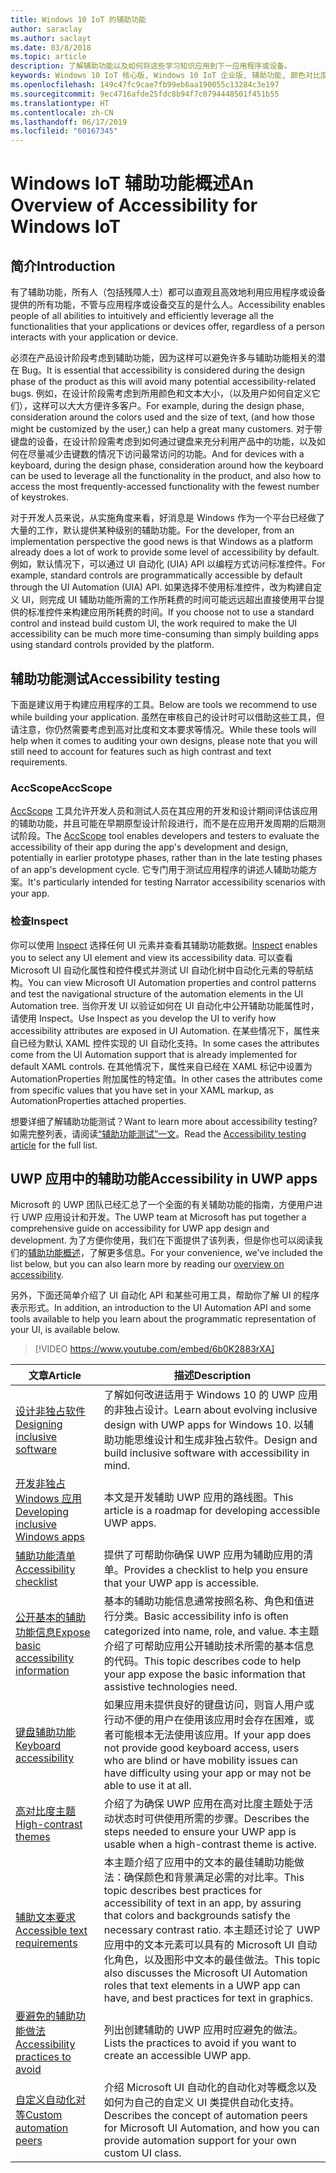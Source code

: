 ```yaml
---
title: Windows 10 IoT 的辅助功能
author: saraclay
ms.author: saclayt
ms.date: 03/8/2018
ms.topic: article
description: 了解辅助功能以及如何将这些学习知识应用到下一应用程序或设备。
keywords: Windows 10 IoT 核心版, Windows 10 IoT 企业版, 辅助功能, 颜色对比度
ms.openlocfilehash: 149c47fc9cae7fb99eb6aa190055c13284c3e197
ms.sourcegitcommit: 9ec4716afde25fdc8b94f7c0794448501f451b55
ms.translationtype: HT
ms.contentlocale: zh-CN
ms.lasthandoff: 06/17/2019
ms.locfileid: "60167345"
---
```

# <a name="an-overview-of-accessibility-for-windows-iot"></a><span data-ttu-id="8a9a5-104">Windows IoT 辅助功能概述</span><span class="sxs-lookup"><span data-stu-id="8a9a5-104">An Overview of Accessibility for Windows IoT</span></span> 
 
## <a name="introduction"></a><span data-ttu-id="8a9a5-105">简介</span><span class="sxs-lookup"><span data-stu-id="8a9a5-105">Introduction</span></span> 
<span data-ttu-id="8a9a5-106">有了辅助功能，所有人（包括残障人士）都可以直观且高效地利用应用程序或设备提供的所有功能，不管与应用程序或设备交互的是什么人。</span><span class="sxs-lookup"><span data-stu-id="8a9a5-106">Accessibility enables people of all abilities to intuitively and efficiently leverage all the functionalities that your applications or devices offer, regardless of a person interacts with your application or device.</span></span> 
 
<span data-ttu-id="8a9a5-107">必须在产品设计阶段考虑到辅助功能，因为这样可以避免许多与辅助功能相关的潜在 Bug。</span><span class="sxs-lookup"><span data-stu-id="8a9a5-107">It is essential that accessibility is considered during the design phase of the product as this will avoid many potential accessibility-related bugs.</span></span> <span data-ttu-id="8a9a5-108">例如，在设计阶段需考虑到所用颜色和文本大小，（以及用户如何自定义它们），这样可以大大方便许多客户。</span><span class="sxs-lookup"><span data-stu-id="8a9a5-108">For example, during the design phase, consideration around the colors used and the size of text, (and how those might be customized by the user,) can help a great many customers.</span></span> <span data-ttu-id="8a9a5-109">对于带键盘的设备，在设计阶段需考虑到如何通过键盘来充分利用产品中的功能，以及如何在尽量减少击键数的情况下访问最常访问的功能。</span><span class="sxs-lookup"><span data-stu-id="8a9a5-109">And for devices with a keyboard, during the design phase, consideration around how the keyboard can be used to leverage all the functionality in the product, and also how to access the most frequently-accessed functionality with the fewest number of keystrokes.</span></span>  
 
<span data-ttu-id="8a9a5-110">对于开发人员来说，从实施角度来看，好消息是 Windows 作为一个平台已经做了大量的工作，默认提供某种级别的辅助功能。</span><span class="sxs-lookup"><span data-stu-id="8a9a5-110">For the developer, from an implementation perspective the good news is that Windows as a platform already does a lot of work to provide some level of accessibility by default.</span></span> <span data-ttu-id="8a9a5-111">例如，默认情况下，可以通过 UI 自动化 (UIA) API 以编程方式访问标准控件。</span><span class="sxs-lookup"><span data-stu-id="8a9a5-111">For example, standard controls are programmatically accessible by default through the UI Automation (UIA) API.</span></span> <span data-ttu-id="8a9a5-112">如果选择不使用标准控件，改为构建自定义 UI，则完成 UI 辅助功能所需的工作所耗费的时间可能远远超出直接使用平台提供的标准控件来构建应用所耗费的时间。</span><span class="sxs-lookup"><span data-stu-id="8a9a5-112">If you choose not to use a standard control and instead build custom UI, the work required to make the UI accessibility can be much more time-consuming than simply building apps using standard controls provided by the platform.</span></span> 

## <a name="accessibility-testing"></a><span data-ttu-id="8a9a5-113">辅助功能测试</span><span class="sxs-lookup"><span data-stu-id="8a9a5-113">Accessibility testing</span></span>
<span data-ttu-id="8a9a5-114">下面是建议用于构建应用程序的工具。</span><span class="sxs-lookup"><span data-stu-id="8a9a5-114">Below are tools we recommend to use while building your application.</span></span> <span data-ttu-id="8a9a5-115">虽然在审核自己的设计时可以借助这些工具，但请注意，你仍然需要考虑到高对比度和文本要求等情况。</span><span class="sxs-lookup"><span data-stu-id="8a9a5-115">While these tools will help when it comes to auditing your own designs, please note that you will still need to account for features such as high contrast and text requirements.</span></span>

### <a name="accscope"></a><span data-ttu-id="8a9a5-116">AccScope</span><span class="sxs-lookup"><span data-stu-id="8a9a5-116">AccScope</span></span>
<span data-ttu-id="8a9a5-117">[AccScope](https://msdn.microsoft.com/library/windows/desktop/Dn433239) 工具允许开发人员和测试人员在其应用的开发和设计期间评估该应用的辅助功能，并且可能在早期原型设计阶段进行，而不是在应用开发周期的后期测试阶段。</span><span class="sxs-lookup"><span data-stu-id="8a9a5-117">The [AccScope](https://msdn.microsoft.com/library/windows/desktop/Dn433239) tool enables developers and testers to evaluate the accessibility of their app during the app's development and design, potentially in earlier prototype phases, rather than in the late testing phases of an app's development cycle.</span></span> <span data-ttu-id="8a9a5-118">它专门用于测试应用程序的讲述人辅助功能方案。</span><span class="sxs-lookup"><span data-stu-id="8a9a5-118">It's particularly intended for testing Narrator accessibility scenarios with your app.</span></span>

### <a name="inspect"></a><span data-ttu-id="8a9a5-119">检查</span><span class="sxs-lookup"><span data-stu-id="8a9a5-119">Inspect</span></span>
<span data-ttu-id="8a9a5-120">你可以使用 [Inspect](https://msdn.microsoft.com/library/windows/desktop/Dd318521) 选择任何 UI 元素并查看其辅助功能数据。</span><span class="sxs-lookup"><span data-stu-id="8a9a5-120">[Inspect](https://msdn.microsoft.com/library/windows/desktop/Dd318521) enables you to select any UI element and view its accessibility data.</span></span> <span data-ttu-id="8a9a5-121">可以查看 Microsoft UI 自动化属性和控件模式并测试 UI 自动化树中自动化元素的导航结构。</span><span class="sxs-lookup"><span data-stu-id="8a9a5-121">You can view Microsoft UI Automation properties and control patterns and test the navigational structure of the automation elements in the UI Automation tree.</span></span> <span data-ttu-id="8a9a5-122">当你开发 UI 以验证如何在 UI 自动化中公开辅助功能属性时，请使用 Inspect。</span><span class="sxs-lookup"><span data-stu-id="8a9a5-122">Use Inspect as you develop the UI to verify how accessibility attributes are exposed in UI Automation.</span></span> <span data-ttu-id="8a9a5-123">在某些情况下，属性来自已经为默认 XAML 控件实现的 UI 自动化支持。</span><span class="sxs-lookup"><span data-stu-id="8a9a5-123">In some cases the attributes come from the UI Automation support that is already implemented for default XAML controls.</span></span> <span data-ttu-id="8a9a5-124">在其他情况下，属性来自已经在 XAML 标记中设置为 AutomationProperties 附加属性的特定值。</span><span class="sxs-lookup"><span data-stu-id="8a9a5-124">In other cases the attributes come from specific values that you have set in your XAML markup, as AutomationProperties attached properties.</span></span>

<span data-ttu-id="8a9a5-125">想要详细了解辅助功能测试？</span><span class="sxs-lookup"><span data-stu-id="8a9a5-125">Want to learn more about accessibility testing?</span></span> <span data-ttu-id="8a9a5-126">如需完整列表，请阅读[“辅助功能测试”一文](https://docs.microsoft.com/windows/uwp/design/accessibility/accessibility-testing#inspect)。</span><span class="sxs-lookup"><span data-stu-id="8a9a5-126">Read the [Accessibility testing article](https://docs.microsoft.com/windows/uwp/design/accessibility/accessibility-testing#inspect) for the full list.</span></span>
 
 
## <a name="accessibility-in-uwp-apps"></a><span data-ttu-id="8a9a5-127">UWP 应用中的辅助功能</span><span class="sxs-lookup"><span data-stu-id="8a9a5-127">Accessibility in UWP apps</span></span> 
<span data-ttu-id="8a9a5-128">Microsoft 的 UWP 团队已经汇总了一个全面的有关辅助功能的指南，方便用户进行 UWP 应用设计和开发。</span><span class="sxs-lookup"><span data-stu-id="8a9a5-128">The UWP team at Microsoft has put together a comprehensive guide on accessibility for UWP app design and development.</span></span> <span data-ttu-id="8a9a5-129">为了方便你使用，我们在下面提供了该列表，但是你也可以阅读我们的[辅助功能概述](https://docs.microsoft.com/windows/uwp/design/accessibility/accessibility-overview)，了解更多信息。</span><span class="sxs-lookup"><span data-stu-id="8a9a5-129">For your convenience, we've included the list below, but you can also learn more by reading our [overview on accessibility](https://docs.microsoft.com/windows/uwp/design/accessibility/accessibility-overview).</span></span> 
 
<span data-ttu-id="8a9a5-130">另外，下面还简单介绍了 UI 自动化 API 和某些可用工具，帮助你了解 UI 的程序表示形式。</span><span class="sxs-lookup"><span data-stu-id="8a9a5-130">In addition, an introduction to the UI Automation API and some tools available to help you learn about the programmatic representation of your UI, is available below.</span></span> 
 
> [!VIDEO https://www.youtube.com/embed/6b0K2883rXA]

 
| <span data-ttu-id="8a9a5-131">文章</span><span class="sxs-lookup"><span data-stu-id="8a9a5-131">Article</span></span> | <span data-ttu-id="8a9a5-132">描述</span><span class="sxs-lookup"><span data-stu-id="8a9a5-132">Description</span></span> | 
|---------|-------------| 
| [<span data-ttu-id="8a9a5-133">设计非独占软件</span><span class="sxs-lookup"><span data-stu-id="8a9a5-133">Designing inclusive software</span></span>](https://docs.microsoft.com/windows/uwp/design/accessibility/designing-inclusive-software) | <span data-ttu-id="8a9a5-134">了解如何改进适用于 Windows 10 的 UWP 应用的非独占设计。</span><span class="sxs-lookup"><span data-stu-id="8a9a5-134">Learn about evolving inclusive design with UWP apps for Windows 10.</span></span>  <span data-ttu-id="8a9a5-135">以辅助功能思维设计和生成非独占软件。</span><span class="sxs-lookup"><span data-stu-id="8a9a5-135">Design and build inclusive software with accessibility in mind.</span></span> | 
| [<span data-ttu-id="8a9a5-136">开发非独占 Windows 应用</span><span class="sxs-lookup"><span data-stu-id="8a9a5-136">Developing inclusive Windows apps</span></span>](https://docs.microsoft.com/windows/uwp/design/accessibility/developing-inclusive-windows-apps) | <span data-ttu-id="8a9a5-137">本文是开发辅助 UWP 应用的路线图。</span><span class="sxs-lookup"><span data-stu-id="8a9a5-137">This article is a roadmap for developing accessible UWP apps.</span></span> | 
| [<span data-ttu-id="8a9a5-138">辅助功能清单</span><span class="sxs-lookup"><span data-stu-id="8a9a5-138">Accessibility checklist</span></span>](https://docs.microsoft.com/windows/uwp/design/accessibility/accessibility-checklist) | <span data-ttu-id="8a9a5-139">提供了可帮助你确保 UWP 应用为辅助应用的清单。</span><span class="sxs-lookup"><span data-stu-id="8a9a5-139">Provides a checklist to help you ensure that your UWP app is accessible.</span></span> | 
| [<span data-ttu-id="8a9a5-140">公开基本的辅助功能信息</span><span class="sxs-lookup"><span data-stu-id="8a9a5-140">Expose basic accessibility information</span></span>](https://docs.microsoft.com/windows/uwp/design/accessibility/basic-accessibility-information) | <span data-ttu-id="8a9a5-141">基本的辅助功能信息通常按照名称、角色和值进行分类。</span><span class="sxs-lookup"><span data-stu-id="8a9a5-141">Basic accessibility info is often categorized into name, role, and value.</span></span> <span data-ttu-id="8a9a5-142">本主题介绍了可帮助应用公开辅助技术所需的基本信息的代码。</span><span class="sxs-lookup"><span data-stu-id="8a9a5-142">This topic describes code to help your app expose the basic information that assistive technologies need.</span></span> | 
| [<span data-ttu-id="8a9a5-143">键盘辅助功能</span><span class="sxs-lookup"><span data-stu-id="8a9a5-143">Keyboard accessibility</span></span>](https://docs.microsoft.com/windows/uwp/design/accessibility/keyboard-accessibility) | <span data-ttu-id="8a9a5-144">如果应用未提供良好的键盘访问，则盲人用户或行动不便的用户在使用该应用时会存在困难，或者可能根本无法使用该应用。</span><span class="sxs-lookup"><span data-stu-id="8a9a5-144">If your app does not provide good keyboard access, users who are blind or have mobility issues can have difficulty using your app or may not be able to use it at all.</span></span> | 
| [<span data-ttu-id="8a9a5-145">高对比度主题</span><span class="sxs-lookup"><span data-stu-id="8a9a5-145">High-contrast themes</span></span>](https://docs.microsoft.com/windows/uwp/design/accessibility/high-contrast-themes) | <span data-ttu-id="8a9a5-146">介绍了为确保 UWP 应用在高对比度主题处于活动状态时可供使用所需的步骤。</span><span class="sxs-lookup"><span data-stu-id="8a9a5-146">Describes the steps needed to ensure your UWP app is usable when a high-contrast theme is active.</span></span> | 
| [<span data-ttu-id="8a9a5-147">辅助文本要求</span><span class="sxs-lookup"><span data-stu-id="8a9a5-147">Accessible text requirements</span></span>](https://docs.microsoft.com/windows/uwp/design/accessibility/accessible-text-requirements) | <span data-ttu-id="8a9a5-148">本主题介绍了应用中的文本的最佳辅助功能做法：确保颜色和背景满足必需的对比率。</span><span class="sxs-lookup"><span data-stu-id="8a9a5-148">This topic describes best practices for accessibility of text in an app, by assuring that colors and backgrounds satisfy the necessary contrast ratio.</span></span> <span data-ttu-id="8a9a5-149">本主题还讨论了 UWP 应用中的文本元素可以具有的 Microsoft UI 自动化角色，以及图形中文本的最佳做法。</span><span class="sxs-lookup"><span data-stu-id="8a9a5-149">This topic also discusses the Microsoft UI Automation roles that text elements in a UWP app can have, and best practices for text in graphics.</span></span> | 
| [<span data-ttu-id="8a9a5-150">要避免的辅助功能做法</span><span class="sxs-lookup"><span data-stu-id="8a9a5-150">Accessibility practices to avoid</span></span>](https://docs.microsoft.com/windows/uwp/design/accessibility/practices-to-avoid) | <span data-ttu-id="8a9a5-151">列出创建辅助的 UWP 应用时应避免的做法。</span><span class="sxs-lookup"><span data-stu-id="8a9a5-151">Lists the practices to avoid if you want to create an accessible UWP app.</span></span> | 
| [<span data-ttu-id="8a9a5-152">自定义自动化对等</span><span class="sxs-lookup"><span data-stu-id="8a9a5-152">Custom automation peers</span></span>](https://docs.microsoft.com/windows/uwp/design/accessibility/custom-automation-peers) | <span data-ttu-id="8a9a5-153">介绍 Microsoft UI 自动化的自动化对等概念以及如何为自己的自定义 UI 类提供自动化支持。</span><span class="sxs-lookup"><span data-stu-id="8a9a5-153">Describes the concept of automation peers for Microsoft UI Automation, and how you can provide automation support for your own custom UI class.</span></span> | 
 
